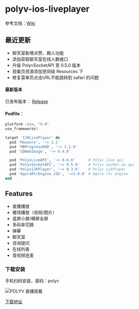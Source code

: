 # polyv-ios-liveplayer

  参考文档：[Wiki](https://github.com/easefun/polyv-ios-liveplayer/wiki)

## 最近更新

- 聊天室新增点赞、踢人功能
- 添加获取聊天室在线人数接口
- 升级 PolyvSocketAPI 至 0.5.0 版本
- 观看页资源添加至同级 Resources 下
- 修复菜单页点击URL不能跳转到 safari 的问题

#### 最新版本

 已发布版本： [Release](https://github.com/easefun/polyv-ios-liveplayer/releases)

#### Podfile：

```ruby
platform :ios, "9.0"
use_frameworks!

target 'IJKLivePlayer' do
  pod 'Masonry', '~> 1.1'
  pod 'MBProgressHUD', '~> 1.1.0'
  pod 'SDWebImage', '~> 4.4.0'

  pod 'PolyvLiveAPI', '~> 0.6.0'      # Polyv live api
  pod 'PolyvSocketAPI', '~> 0.5.0'    # Polyv socket.io api
  pod 'PolyvIJKPlayer', '~> 0.3.0'    # Polyv ijkPlayer
  pod 'AgoraRtcEngine_iOS', '~>2.0.0' # Agora rtc engine
end
```

## Features

- 直播播放
- 暖场播放（视频/图片）
- 竖屏小屏/横屏全屏
- 多码率切换
- 弹幕
- 聊天室
- 咨询提问
- 在线列表
- 音视频连麦


### 下载安装

手机扫码安装，密码：polyv

![POLYV 直播观看](https://www.pgyer.com/app/qrcode/Cibx)

[下载地址](https://www.pgyer.com/Cibx)